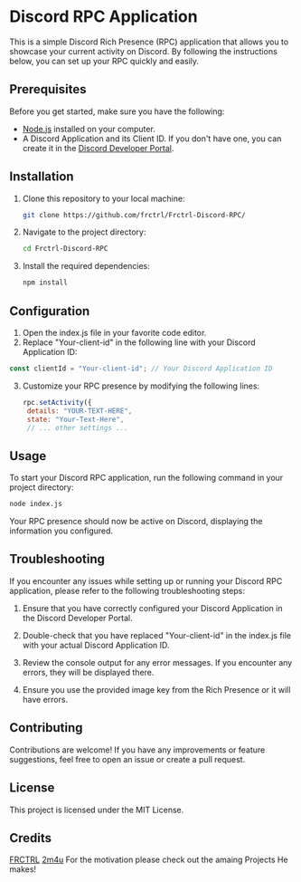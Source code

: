 # Discord RPC Application

This is a simple Discord Rich Presence (RPC) application that allows you to showcase your current activity on Discord. By following the instructions below, you can set up your RPC quickly and easily.

## Prerequisites

Before you get started, make sure you have the following:

- [Node.js](https://nodejs.org/) installed on your computer.
- A Discord Application and its Client ID. If you don't have one, you can create it in the [Discord Developer Portal](https://discord.com/developers/applications).

## Installation

1. Clone this repository to your local machine:

   ```bash
   git clone https://github.com/frctrl/Frctrl-Discord-RPC/
   ```

  2. Navigate to the project directory:

     ```bash
     cd Frctrl-Discord-RPC
     ```
  3. Install the required dependencies:

     ```bash
     npm install

## Configuration

1. Open the index.js file in your favorite code editor.
2. Replace "Your-client-id" in the following line with your Discord Application ID:
```js
const clientId = "Your-client-id"; // Your Discord Application ID
```
3. Customize your RPC presence by modifying the following lines:
   ```js
   rpc.setActivity({
    details: "YOUR-TEXT-HERE",
    state: "Your-Text-Here",
    // ... other settings ...


## Usage

To start your Discord RPC application, run the following command in your project directory:
```bash
node index.js
```
Your RPC presence should now be active on Discord, displaying the information you configured.

## Troubleshooting

If you encounter any issues while setting up or running your Discord RPC application, please refer to the following troubleshooting steps:

1. Ensure that you have correctly configured your Discord Application in the Discord Developer Portal.

2. Double-check that you have replaced "Your-client-id" in the index.js file with your actual Discord Application ID.
3. Review the console output for any error messages. If you encounter any errors, they will be displayed there.
4. Ensure you use the provided image key from the Rich Presence or it will have errors. 

  ## Contributing
  Contributions are welcome! If you have any improvements or feature suggestions, feel free to open an issue or create a pull request.

  ## License
  This project is licensed under the MIT License.
 

## Credits 
[FRCTRL](https://github.com/frctrl/)
[2m4u](https://github.com/2M4U/) For the motivation please check out the amaing Projects He makes!
